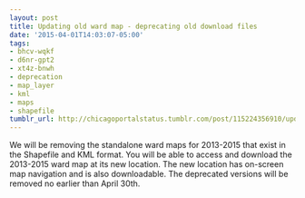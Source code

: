 ```yaml
---
layout: post
title: Updating old ward map - deprecating old download files
date: '2015-04-01T14:03:07-05:00'
tags:
- bhcv-wqkf
- d6nr-gpt2
- xt4z-bnwh
- deprecation
- map_layer
- kml
- maps
- shapefile
tumblr_url: http://chicagoportalstatus.tumblr.com/post/115224356910/updating-old-ward-map-deprecating-old-download
---
```

We will be removing the standalone ward maps for 2013-2015 that exist in the Shapefile and KML format. You will be able to access and download the 2013-2015 ward map at its new location. The new location has on-screen map navigation and is also downloadable. The deprecated versions will be removed no earlier than April 30th.
